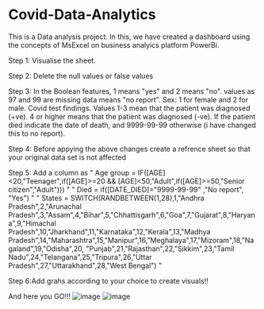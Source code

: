 # Covid-Data-Analytics
This is a Data analysis project. In this, we have created a dashboard using the concepts of MsExcel on business analyics platform PowerBi.

Step 1: Visualise the sheet.

Step 2: Delete the null values or false values

Step 3: In the Boolean features, 1 means "yes" and 2 means "no". values as 97 and 99 are missing data means "no report".
        Sex: 1 for female and 2 for male.
        Covid test findings. Values 1-3 mean that the patient was diagnosed (+ve). 4 or higher means that the patient  was diagnosed (-ve).
        If the patient died indicate the date of death, and 9999-99-99 otherwise (i have changed this to no report).

Step 4: Before appying the above changes create a refrence sheet so that your original data set is not affected

Step 5: Add a column as " Age group = IF([AGE]<20,"Teenager",if([AGE]>=20 && [AGE]<50,"Adult",if([AGE]>=50,"Senior citizen","Adult"))) "
                        " Died = if([DATE_DIED]="9999-99-99" ,"No report", "Yes") "
                        " States = SWITCH(RANDBETWEEN(1,28),1,"Andhra Pradesh",2,"Arunachal Pradesh",3,"Assam",4,"Bihar",5,"Chhattisgarh",6,"Goa",7,"Gujarat",8,"Haryana",9,"Himachal 
                          Pradesh",10,"Jharkhand",11,"Karnataka",12,"Kerala",13,"Madhya Pradesh",14,"Maharashtra",15,"Manipur",16,"Meghalaya",17,"Mizoram",18,"Nagaland",19,"Odisha",20,
                          "Punjab",21,"Rajasthan",22,"Sikkim",23,"Tamil Nadu",24,"Telangana",25,"Tripura",26,"Uttar Pradesh",27,"Uttarakhand",28,"West Bengal") "
                          
Step 6:Add grahs according to your choice to create visuals!!

And here you GO!!!
![image](https://github.com/ankit5163/Covid-Data-Analytics/assets/85782912/557c7a35-ff3e-4f49-868f-eb872367dfdb)
![image](https://github.com/ankit5163/Covid-Data-Analytics/assets/85782912/9ae21a27-172f-4a98-9ae0-b66274d5d447)


